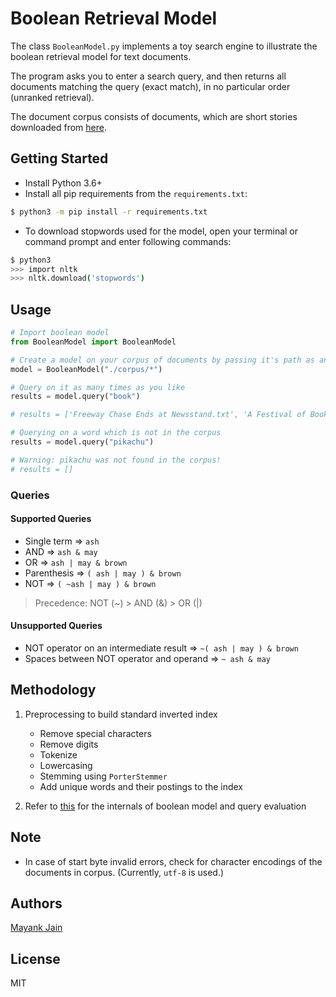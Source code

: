 # Boolean Retrieval Model

The class `BooleanModel.py` implements a toy search engine to illustrate the boolean retrieval model for text documents.

The program asks you to enter a search query, and then returns all documents matching the query (exact match), in no particular order (unranked retrieval).

The document corpus consists of documents, which are short stories downloaded from [here](https://www.rong-chang.com/qa2/).

## Getting Started

- Install Python 3.6+
- Install all pip requirements from the `requirements.txt`:

```bash
$ python3 -m pip install -r requirements.txt
```

- To download stopwords used for the model, open your terminal or command prompt and enter following commands:

```bash
$ python3
>>> import nltk
>>> nltk.download('stopwords')
```

## Usage

```python
# Import boolean model
from BooleanModel import BooleanModel

# Create a model on your corpus of documents by passing it's path as an argument
model = BooleanModel("./corpus/*")

# Query on it as many times as you like
results = model.query("book")

# results = ['Freeway Chase Ends at Newsstand.txt', 'A Festival of Books.txt']

# Querying on a word which is not in the corpus
results = model.query("pikachu")

# Warning: pikachu was not found in the corpus!
# results = []
```

### Queries

#### Supported Queries

- Single term => `ash`
- AND => `ash & may`
- OR => `ash | may & brown`
- Parenthesis => `( ash | may ) & brown`
- NOT => `( ~ash | may ) & brown`

> Precedence: NOT (~) > AND (&) > OR (|)

#### Unsupported Queries

- NOT operator on an  intermediate result => `~( ash | may ) & brown`
- Spaces between NOT operator and operand => `~ ash & may`

## Methodology

1. Preprocessing to build standard inverted index
   - Remove special characters
   - Remove digits
   - Tokenize
   - Lowercasing
   - Stemming using `PorterStemmer`
   - Add unique words and their postings to the index

2. Refer to [this](https://nlp.stanford.edu/IR-book/html/htmledition/an-example-information-retrieval-problem-1.html) for the internals of boolean model and query evaluation

## Note

- In case of start byte invalid errors, check for character encodings of the documents in corpus. (Currently, `utf-8` is used.)

## Authors

[Mayank Jain](https://github.com/mayank-02)

## License

MIT
